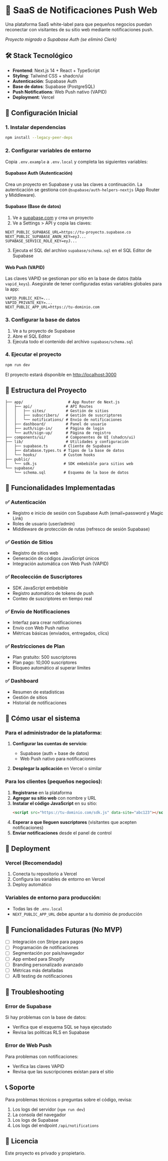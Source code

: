 # 🚀 SaaS de Notificaciones Push Web

Una plataforma SaaS white-label para que pequeños negocios puedan reconectar con visitantes de su sitio web mediante notificaciones push.

*Proyecto migrado a Supabase Auth (se eliminó Clerk)*

## 🛠️ Stack Tecnológico

- **Frontend**: Next.js 14 + React + TypeScript
- **Styling**: Tailwind CSS + shadcn/ui
- **Autenticación**: Supabase Auth
- **Base de datos**: Supabase (PostgreSQL)
- **Push Notifications**: Web Push nativo (VAPID)
- **Deployment**: Vercel

## 🚀 Configuración Inicial

### 1. Instalar dependencias

```bash
npm install --legacy-peer-deps
```

### 2. Configurar variables de entorno

Copia `.env.example` a `.env.local` y completa las siguientes variables:

#### Supabase Auth (Autenticación)
Crea un proyecto en Supabase y usa las claves a continuación. La autenticación se gestiona con `@supabase/auth-helpers-nextjs` (App Router y Middleware).

#### Supabase (Base de datos)
1. Ve a [supabase.com](https://supabase.com) y crea un proyecto
2. Ve a Settings > API y copia las claves:
```env
NEXT_PUBLIC_SUPABASE_URL=https://tu-proyecto.supabase.co
NEXT_PUBLIC_SUPABASE_ANON_KEY=eyJ...
SUPABASE_SERVICE_ROLE_KEY=eyJ...
```

3. Ejecuta el SQL del archivo `supabase/schema.sql` en el SQL Editor de Supabase

#### Web Push (VAPID)
Las claves VAPID se gestionan por sitio en la base de datos (tabla `vapid_keys`). Asegúrate de tener configuradas estas variables globales para la app:
```env
VAPID_PUBLIC_KEY=...
VAPID_PRIVATE_KEY=...
NEXT_PUBLIC_APP_URL=https://tu-dominio.com
```

### 3. Configurar la base de datos

1. Ve a tu proyecto de Supabase
2. Abre el SQL Editor
3. Ejecuta todo el contenido del archivo `supabase/schema.sql`

### 4. Ejecutar el proyecto

```bash
npm run dev
```

El proyecto estará disponible en [http://localhost:3000](http://localhost:3000)

## 📁 Estructura del Proyecto

```
├── app/                    # App Router de Next.js
│   ├── api/               # API Routes
│   │   ├── sites/         # Gestión de sitios
│   │   ├── subscribers/   # Gestión de suscriptores
│   │   └── notifications/ # Envío de notificaciones
│   ├── dashboard/         # Panel de usuario
│   ├── auth/sign-in/      # Página de login
│   └── auth/sign-up/      # Página de registro
├── components/ui/         # Componentes de UI (shadcn/ui)
├── lib/                   # Utilidades y configuración
│   ├── supabase.ts       # Cliente de Supabase
│   ├── database.types.ts # Tipos de la base de datos
│   └── hooks/            # Custom hooks
├── public/
│   └── sdk.js            # SDK embebible para sitios web
└── supabase/
    └── schema.sql        # Esquema de la base de datos
```

## 🔧 Funcionalidades Implementadas

### ✅ Autenticación
- Registro e inicio de sesión con Supabase Auth (email+password y Magic Link)
- Roles de usuario (user/admin)
- Middleware de protección de rutas (refresco de sesión Supabase)

### ✅ Gestión de Sitios
- Registro de sitios web
- Generación de códigos JavaScript únicos
- Integración automática con Web Push (VAPID)

### ✅ Recolección de Suscriptores
- SDK JavaScript embebible
- Registro automático de tokens de push
- Conteo de suscriptores en tiempo real

### ✅ Envío de Notificaciones
- Interfaz para crear notificaciones
- Envío con Web Push nativo
- Métricas básicas (enviados, entregados, clics)

### ✅ Restricciones de Plan
- Plan gratuito: 500 suscriptores
- Plan pago: 10,000 suscriptores
- Bloqueo automático al superar límites

### ✅ Dashboard
- Resumen de estadísticas
- Gestión de sitios
- Historial de notificaciones

## 🎯 Cómo usar el sistema

### Para el administrador de la plataforma:

1. **Configurar las cuentas de servicio**:
   - Supabase (auth + base de datos)
   - Web Push nativo para notificaciones

2. **Desplegar la aplicación** en Vercel o similar

### Para los clientes (pequeños negocios):

1. **Registrarse** en la plataforma
2. **Agregar su sitio web** con nombre y URL
3. **Instalar el código JavaScript** en su sitio:
   ```html
   <script src="https://tu-dominio.com/sdk.js" data-site="abc123"></script>
   ```
4. **Esperar a que lleguen suscriptores** (visitantes que acepten notificaciones)
5. **Enviar notificaciones** desde el panel de control

## 🚀 Deployment

### Vercel (Recomendado)

1. Conecta tu repositorio a Vercel
2. Configura las variables de entorno en Vercel
3. Deploy automático

### Variables de entorno para producción:
- Todas las de `.env.local`
- `NEXT_PUBLIC_APP_URL` debe apuntar a tu dominio de producción

## 🔮 Funcionalidades Futuras (No MVP)

- [ ] Integración con Stripe para pagos
- [ ] Programación de notificaciones
- [ ] Segmentación por país/navegador
- [ ] App embed para Shopify
- [ ] Branding personalizado avanzado
- [ ] Métricas más detalladas
- [ ] A/B testing de notificaciones

## 🐛 Troubleshooting

### Error de Supabase
Si hay problemas con la base de datos:
- Verifica que el esquema SQL se haya ejecutado
- Revisa las políticas RLS en Supabase

### Error de Web Push
Para problemas con notificaciones:
- Verifica las claves VAPID
- Revisa que las suscripciones existan para el sitio

## 📞 Soporte

Para problemas técnicos o preguntas sobre el código, revisa:
1. Los logs del servidor (`npm run dev`)
2. La consola del navegador
3. Los logs de Supabase
4. Los logs del endpoint `/api/notifications`

## 📄 Licencia

Este proyecto es privado y propietario.
